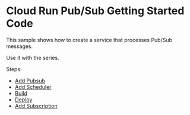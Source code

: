 # Cloud Run Pub/Sub Getting Started Code

This sample shows how to create a service that processes 
Pub/Sub messages.

Use it with the [](http://) series.

Steps:
- [Add Pubsub](./scripts/add-pubsub.sh)
- [Add Scheduler](./scripts/add-scheduler.sh)
- [Build](./scripts/build.sh)
- [Deploy](./scripts/deploy.sh)
- [Add Subscription](./scripts/add-subscription.sh)

